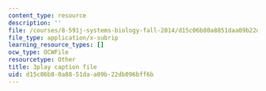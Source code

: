 ```yaml
---
content_type: resource
description: ''
file: /courses/8-591j-systems-biology-fall-2014/d15c06b80a8851daa09b22db096bff6b_6PxncdxIXNE.vtt
file_type: application/x-subrip
learning_resource_types: []
ocw_type: OCWFile
resourcetype: Other
title: 3play caption file
uid: d15c06b8-0a88-51da-a09b-22db096bff6b
---
```

